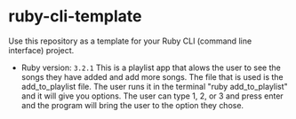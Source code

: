# ruby-cli-template

Use this repository as a template for your Ruby CLI (command line interface) project.

- Ruby version: `3.2.1`
  This is a playlist app that alows the user to see the songs they have added and add more songs. The file that is used is the add_to_playlist file. The user runs it in the terminal "ruby add_to_playlist" and it will give you options. The user can type 1, 2, or 3 and press enter and the program will bring the user to the option they chose.
